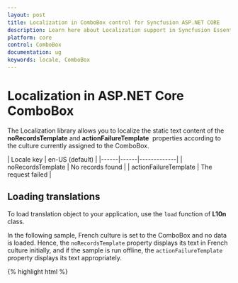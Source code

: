 ```yaml
---
layout: post
title: Localization in ComboBox control for Syncfusion ASP.NET CORE
description: Learn here about Localization support in Syncfusion Essential ASP.NET Core ComboBox Control, its elements, and more.
platform: core
control: ComboBox
documentation: ug
keywords: locale, ComboBox
---
```


# Localization in ASP.NET Core ComboBox

The Localization library allows you to localize the static text content of the **noRecordsTemplate** and **actionFailureTemplate** &nbsp;properties according to the culture currently assigned to the ComboBox.

| Locale key | en-US (default)  |
|------|------|-------------|
| noRecordsTemplate |  No records found |
| actionFailureTemplate | The request failed |

## Loading translations

To load translation object to your application, use the `load` function of **L10n** class.

In the following sample, French culture is set to the ComboBox and no data is loaded. Hence, the `noRecordsTemplate` property displays its text in French culture initially, and if the sample is run offline, the `actionFailureTemplate` property displays its text appropriately.


{% highlight html %}

<div class="frame">
        <div class="control">
            <ej-combo-box id="searchCustomer" query="ej.Query().from('Suppliers').select('SupplierID', 'ContactName').take(0)" no-records-template="<span class='norecord'> NO DATA AVAILABLE</span>" placeholder="Select a customer" width="100%" locale="fr-BE">
                <e-datamanager url="//js.syncfusion.com/ejServices/wcf/NorthWind.svc/" offline="false" cross-domain="true"></e-datamanager>
                <e-combo-box-fields text="ContactName" value="SupplierID" />
            </ej-combo-box>
        </div>
    </div>
    <script>
        ej.ComboBox.locale["fr-BE"]={
                'noRecordsTemplate': "Aucun enregistrement trouvé",
                'actionFailureTemplate': "Modèle d'échec d'action"
            }
        
    </script>


{% endhighlight %}

{% highlight c# %}

public ActionResult Databindingremote()
        {
            return View();
        }

{% endhighlight %}

![ASP.NET Core ComboBox localization](Combobox_localization_images/localization.png)
